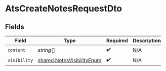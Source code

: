 # AtsCreateNotesRequestDto


## Fields

| Field                                                                           | Type                                                                            | Required                                                                        | Description                                                                     |
| ------------------------------------------------------------------------------- | ------------------------------------------------------------------------------- | ------------------------------------------------------------------------------- | ------------------------------------------------------------------------------- |
| `content`                                                                       | *string*[]                                                                      | :heavy_check_mark:                                                              | N/A                                                                             |
| `visibility`                                                                    | [shared.NotesVisibilityEnum](../../../sdk/models/shared/notesvisibilityenum.md) | :heavy_check_mark:                                                              | N/A                                                                             |